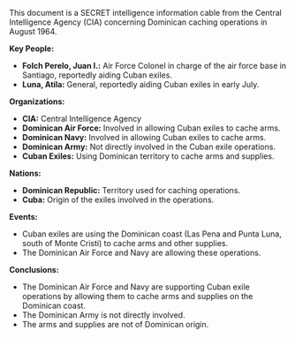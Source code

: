 This document is a SECRET intelligence information cable from the Central Intelligence Agency (CIA) concerning Dominican caching operations in August 1964.

**Key People:**

*   **Folch Perelo, Juan I.:** Air Force Colonel in charge of the air force base in Santiago, reportedly aiding Cuban exiles.
*   **Luna, Atila:** General, reportedly aiding Cuban exiles in early July.

**Organizations:**

*   **CIA:** Central Intelligence Agency
*   **Dominican Air Force:** Involved in allowing Cuban exiles to cache arms.
*   **Dominican Navy:** Involved in allowing Cuban exiles to cache arms.
*   **Dominican Army:** Not directly involved in the Cuban exile operations.
*   **Cuban Exiles:** Using Dominican territory to cache arms and supplies.

**Nations:**

*   **Dominican Republic:** Territory used for caching operations.
*   **Cuba:** Origin of the exiles involved in the operations.

**Events:**

*   Cuban exiles are using the Dominican coast (Las Pena and Punta Luna, south of Monte Cristi) to cache arms and other supplies.
*   The Dominican Air Force and Navy are allowing these operations.

**Conclusions:**

*   The Dominican Air Force and Navy are supporting Cuban exile operations by allowing them to cache arms and supplies on the Dominican coast.
*   The Dominican Army is not directly involved.
*   The arms and supplies are not of Dominican origin.
